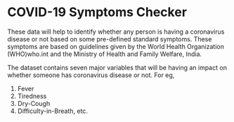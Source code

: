 # COVID-19 Symptoms Checker
These data will help to identify whether any person is having a coronavirus disease or not based on some pre-defined standard symptoms. These symptoms are based on guidelines given by the World Health Organization (WHO)who.int and the Ministry of Health and Family Welfare, India.

The dataset contains seven major variables that will be having an impact on whether someone has coronavirus disease or not. For eg,

1. Fever
2. Tiredness
3. Dry-Cough
4. Difficulty-in-Breath, etc.
